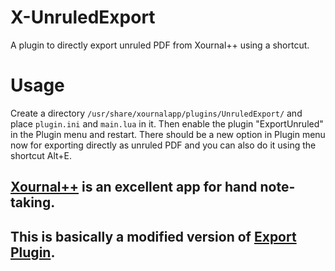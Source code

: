# X-UnruledExport

A plugin to directly export unruled PDF from Xournal++ using a shortcut.

# Usage

Create a directory `/usr/share/xournalapp/plugins/UnruledExport/` and place `plugin.ini` and `main.lua` in it. Then enable the plugin "ExportUnruled" in the Plugin menu and restart. There should be a new option in Plugin menu now for exporting directly as unruled PDF and you can also do it using the shortcut Alt+E.

## [Xournal++](https://github.com/xournalpp/xournalpp/) is an excellent app for hand note-taking.
## This is basically a modified version of [Export Plugin](https://github.com/xournalpp/xournalpp/tree/master/plugins/Export).